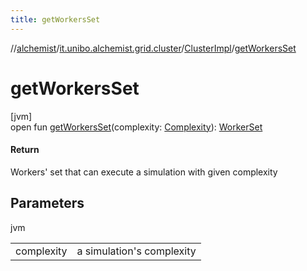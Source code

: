 ```yaml
---
title: getWorkersSet
---
```

//[alchemist](../../../index.html)/[it.unibo.alchemist.grid.cluster](../index.html)/[ClusterImpl](index.html)/[getWorkersSet](get-workers-set.html)



# getWorkersSet



[jvm]\
open fun [getWorkersSet](get-workers-set.html)(complexity: [Complexity](../../it.unibo.alchemist.grid.simulation/-complexity/index.html)): [WorkerSet](../-worker-set/index.html)



#### Return



Workers' set that can execute a simulation with given complexity



## Parameters


jvm

| | |
|---|---|
| complexity | a simulation's complexity |




